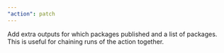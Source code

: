 ```yaml
---
"action": patch
---
```


Add extra outputs for which packages published and a list of packages. This is useful for chaining runs of the action together.
